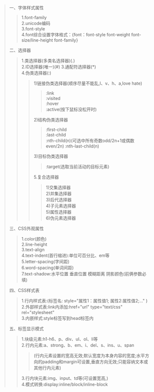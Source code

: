 > 一、字体样式属性
> > 1.font-family  
> > 2.unicode编码  
> > 3.font-style  
> > 4.font综合设置字体格式：{font：font-style font-weight font-size/line-height font-family}  
>
> 二、选择器  
> > 1.类选择器(多类名选择器)(.)  
> > 2.ID选择器(唯一)(#)
> > 3.通配符选择器(*)  
> > 4.伪类选择器(:)  
> >
> > > 1)链接伪类选择器(顺序尽量不能乱,l、v、h、a,love hate)  
> > >> :link  
> > >> :visited  
> > >> :hover  
> > >> :active(按下鼠标没松开时)  
> > >
> > > 2)结构伪类选择器  
> > >> :first-child  
> > >> :last-child  
> > >> :nth-child(n)(可选中所有奇数odd/2n+1或偶数even/2n)
> > >> :nth-last-child(n)  
> > >
> > > 3)目标伪类选择器  
> > >> :target(选取当前活动的目标元素)  
> > >
> > > 5.复合选择器  
> > >> 1)交集选择器  
> > >> 2)并集选择器  
> > >> 3)后代选择器  
> > >> 4)子元素选择器  
> > >> 5)属性选择器  
> > >> 6)伪元素选择器  
>
> 三、CSS外观属性  
> > 1.color(颜色)  
> > 2.line-height  
> > 3.text-align  
> > 4.text-indent(首行缩进):单位可百分比、em等  
> > 5.letter-spacing(字间距)  
> > 6.word-spacing(单词间距)  
> > 7.text-shadow:水平位置 垂直位置 模糊距离 阴影颜色(前俩参数必填)  
>
> 四、CSS样式表  
> > 1.行内样式表:(标签名: style="属性1：属性值1; 属性2:属性值2;..." )  
> > 2.外部样式表:link内添加:href="url" type="text/css" rel="stylesheet"  
> > 3.内嵌样式:style标签写到head标签内  
>
> 五、标签显示模式  
> > 1.块级元素:h1-h6、p、div、ul、ol、li等  
> > 2.行内元素:a、strong、b、em、i、del、s、ins、u、span  
> >> (行内元素设置的宽高无效;默认宽度为本身内容的宽度;水平方向的padding和margin可设置,垂直方向无效;只能容纳文本或其他行内元素)  
> >
> > 3.行内块元素:img、input、td等(可设置宽高,)  
> > 4.模式转换:display:inline/block/inline-block